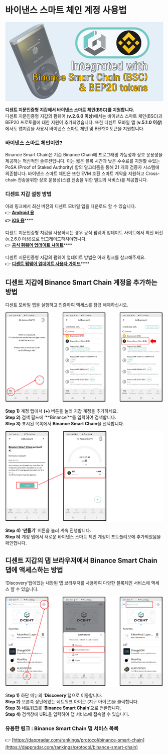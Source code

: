 # 바이낸스 스마트 체인 계정 사용법

![](../../.gitbook/assets/bsc-main.png)

**디센트 지문인증형 지갑에서 바이낸스 스마트 체인\(BSC\)를 지원합니다.**  
디센트 지문인증형 지갑의 펌웨어 \(**v.2.6.0 이상**\)에서는 바이낸스 스마트 체인\(BSC\)과 BEP20 프로토콜에 대한 지원이 추가되었습니다. 또한 디센트 모바일 앱 \(**v.5.1.0 이상**\)에서도 앱지갑을 사용시 바이낸스 스마트 체인 및 BEP20 토큰을 지원합니다. 

### 바이낸스 스마트 체인이란?

Binance Smart Chain은 기존 Binance Chain에 프로그래밍 가능성과 상호 운용성을 제공하는 혁신적인 솔루션입니다. 이는 짧은 블록 시간과 낮은 수수료를 지원할 수있는 PoSA \(Proof of Staked Authority\) 합의 알고리즘을 통해 21 개의 검증자 시스템에 의존합니다. 바이낸스 스마트 체인은 또한 EVM 호환 스마트 계약을 지원하고 Cross-chain 전송을위한 상호 운용성\(스왑 전송을 위한 별도의 서비스\)를 제공합니다.

### 디센트 지갑 설정 방법

아래 링크에서 최신 버전의 디센트 모바일 앱을 다운로드 할 수 있습니다.  
👉 [**Android 용**](https://play.google.com/store/apps/details?id=com.kr.iotrust.dcent.wallet&utm_source=dcentwallet&utm_campaign=mobileapp)  
**👉** [**iOS 용**](https://apps.apple.com/kr/app/dcent-hardware-wallet/id1447206611)\*\*\*\*

디센트 지문인증형 지갑을 사용하시는 경우 공식 펌웨어 업데이트 사이트에서 최신 버전 \(v.2.6.0 이상\)으로 업그레이드하셔야합니다.  
👉 [**공식 펌웨어 업데이트 사이트**](https://dcentwallet.com/support/FirmwareUpdate)\*\*\*\*

디센트 지문인증형 지갑의 펌웨어 업데이트 방법은 아래 링크를 참고해주세요.   
👉 [**디센트 펌웨어 업데이트 사용자 가이드**](https://userguide.dcentwallet.com/v/kr/biometric-wallet/firmware-update)\*\*\*\*

## 디센트 지갑에 Binance Smart Chain 계정을 추가하는 방법

디센트 모바일 앱을 실행하고 인증하여 액세스를 잠금 해제하십시오.

![](../../.gitbook/assets/1%20%286%29.png)

**Step 1\)** 계정 탭에서 **\(+\)** 버튼을 눌러 지갑 계정을 추가하세요.  
**Step 2\)** 검색 필드에 ‘**Binance’**를 입력하여 검색합니다.  
**Step 3\)** 표시된 목록에서 **Binance Smart Chain**을 선택합니다.

![](../../.gitbook/assets/2%20%287%29.png)

**Step 4\)** ‘**만들기**’ 버튼을 눌러 계속 진행합니다.  
**Step 5\)** 계정 탭에서 새로운 바이낸스 스마트 체인 계정이 포트폴리오에 추가되었음을 확인합니다.

## 디센트 지갑의 댑 브라우저에서 Binance Smart Chain 댑에 액세스하는 방법

‘Discovery’탭에있는 내장된 댑 브라우저를 사용하여 다양한 블록체인 서비스에 액세스 할 수 있습니다.

![](../../.gitbook/assets/3%20%286%29.png)

S**tep 1\)** 하단 메뉴의 ‘**Discovery**’탭으로 이동합니다.  
**Step 2\)** 오른쪽 상단에있는 네트워크 아이콘 \(지구 아이콘\)을 클릭합니다.  
**Step 3\)** 네트워크를 ‘**Binance Smart Chain**’으로 전환합니다.  
**Step 4\)** 검색창에 URL을 입력하여 댑 서비스에 접속할 수 있습니다.

### **유용한 링크 : Binance Smart Chain 댑 서비스 목록**

👉 [https://dappradar.com/rankings/protocol/binance-smart-chain](https://dappradar.com/rankings/protocol/binance-smart-chain)

